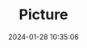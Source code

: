 ---
weight: 1
images:
- /images/edited/275.jpeg
title: Picture
date: 2024-01-28 10:35:06
tags: [luminarneo,work,ilce7m3]
---